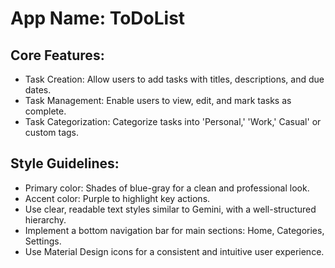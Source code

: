 # **App Name**: ToDoList

## Core Features:

- Task Creation: Allow users to add tasks with titles, descriptions, and due dates.
- Task Management: Enable users to view, edit, and mark tasks as complete.
- Task Categorization: Categorize tasks into 'Personal,' 'Work,' Casual' or custom tags.

## Style Guidelines:

- Primary color: Shades of blue-gray for a clean and professional look.
- Accent color: Purple to highlight key actions.
- Use clear, readable text styles similar to Gemini, with a well-structured hierarchy.
- Implement a bottom navigation bar for main sections: Home, Categories, Settings.
- Use Material Design icons for a consistent and intuitive user experience.